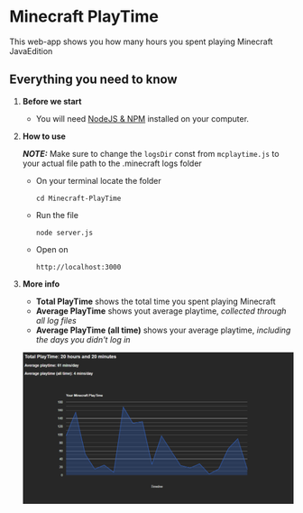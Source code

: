 # Minecraft PlayTime

This web-app shows you how many hours you spent playing Minecraft JavaEdition

## Everything you need to know

1. **Before we start**

   - You will need [NodeJS & NPM](https://nodejs.org/en/download/package-manager/current) installed on your computer.

2. **How to use**

   **_NOTE:_**  Make sure to change the ```logsDir``` const from ```mcplaytime.js``` to your actual file path to the .minecraft logs folder

   - On your terminal locate the folder
     ```terminal
     cd Minecraft-PlayTime
     ```
   - Run the file
     ```terminal
     node server.js
     ```
   - Open on
     ```terminal
     http://localhost:3000
     ```

3. **More info**

   - **Total PlayTime** shows the total time you spent playing Minecraft
   - **Average PlayTime** shows yout average playtime, _collected through all log files_
   - **Average PlayTime (all time)** shows your average playtime, _including the days you didn't log in_

   ![example-screenshot](./example-screenshot.png)
